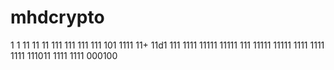 
# mhdcrypto
1
1
11
11
11
111
111
111
111
101
1111
11+
11d1
111
1111
11111
11111
111
11111
11111
1111
1111
1111
111011
1111
1111
000100
